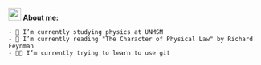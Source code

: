 <img src="https://media.giphy.com/media/hvRJCLFzcasrR4ia7z/giphy.gif" width="25px"> **About me:**

    - 🏢 I’m currently studying physics at UNMSM
    - 📖 I’m currently reading "The Character of Physical Law" by Richard Feynman
    - 🧑‍💻 I’m currently trying to learn to use git

<!---
### 📈 **Statistics:**

<p>
  <img height="180em" src="https://github-readme-stats.vercel.app/api?username=totallynotdavid&show_icons=true&hide_border=true&&count_private=true&include_all_commits=true&theme=swift">
  <img height="180em" src="https://github-readme-stats.vercel.app/api/top-langs/?username=totallynotdavid&exclude_repo=KNN-Image-Classification&show_icons=true&hide_border=true&layout=compact&langs_count=8&theme=swift">
</p>
-->
